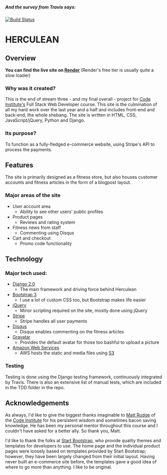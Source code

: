 ##### And the survey from Travis says:

[![Build Status](https://travis-ci.org/ShavingSeagull/Herculean.svg?branch=master)](https://travis-ci.org/ShavingSeagull/Herculean)


# HERCULEAN

## Overview

**You can find the live site on [Render](https://herculean-store.onrender.com/)** (Render's free tier is usually quite a slow loader)

### Why was it created?

This is the end of stream three - and my final overall - project for [Code Institute's](https://www.codeinstitute.net/)
Full Stack Web Developer course. This site is the culmination of all my hard work over
the last year and a half and includes front-end and back-end, the whole shebang.
The site is written in HTML, CSS, JavaScript/jQuery, Python and Django.

### Its purpose?

To function as a fully-fledged e-commerce website, using Stripe's API to process the payments.

## Features

The site is primarily designed as a fitness store, but also houses customer accounts and fitness
articles in the form of a blogpost layout.

### Major areas of the site
- User account area
  - Ability to see other users' public profiles
- Product pages
  - Reviews and rating system
- Fitness news from staff
  - Commenting using Disqus
- Cart and checkout
  - Promo code functionality
  
## Technology

### Major tech used:
- [Django 2.0](https://www.djangoproject.com/)
  - The main framework and driving force behind Herculean
- [Bootstrap 3](https://getbootstrap.com/)
  - I use a lot of custom CSS too, but Bootstrap makes life easier
- [jQuery](https://jquery.com/)
  - Minor scripting required on the site, mostly done using jQuery
- [Stripe](https://stripe.com/)
  - Stripe handles all user payments
- [Disqus](https://disqus.com/)
  - Disqus enables commenting on the fitness articles
- [Gravatar](https://gravatar.com/)
  - Provides the default avatar for those too bashful to upload a picture
- [Amazon Web Services](https://aws.amazon.com/)
  - AWS hosts the static and media files using [S3](https://aws.amazon.com/s3/)
  
### Testing

Testing is done using the Django testing framework, continuously integrated by Travis.
There is also an extensive list of manual tests, which are included in the TDD folder in the repo.

## Acknowledgements

As always, I'd like to give the biggest thanks imaginable to [Matt Rudge](https://github.com/lechien73)
of the [Code Institute](https://www.codeinstitute.net/) for his persistent wisdom and sometimes
bacon saving knowledge. He has been my personal mentor throughout this course and I couldn't have asked for
a better ally. So thank you, Matt.

I'd like to thank the folks at [Start Bootstrap](https://startbootstrap.com/), who provide quality
themes and templates for developers to use. The home page and the individual product pages were loosely
based on templates provided by Start Bootstrap; however, they have been largely changed from their initial
layout. Having never built an e-commerce site before, the templates gave a good idea of where to go more than
anything. I like to be original.
